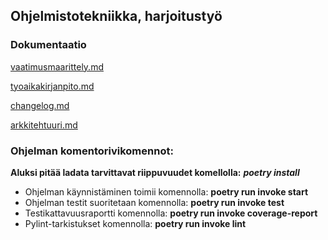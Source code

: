 ## Ohjelmistotekniikka, harjoitustyö

### Dokumentaatio

[vaatimusmaarittely.md](https://github.com/ThomasGrundstrom/ot-harjoitustyo/blob/master/dokumentaatio/vaatimusmaarittely.md)

[tyoaikakirjanpito.md](https://github.com/ThomasGrundstrom/ot-harjoitustyo/blob/master/dokumentaatio/tyoaikakirjanpito.md)

[changelog.md](https://github.com/ThomasGrundstrom/ot-harjoitustyo/blob/master/dokumentaatio/changelog.md)

[arkkitehtuuri.md](https://github.com/ThomasGrundstrom/ot-harjoitustyo/blob/master/dokumentaatio/arkkitehtuuri.md)

### Ohjelman komentorivikomennot:

**Aluksi pitää ladata tarvittavat riippuvuudet komellolla:** _**poetry install**_

- Ohjelman käynnistäminen toimii komennolla: **poetry run invoke start**
- Ohjelman testit suoritetaan komennolla: **poetry run invoke test**
- Testikattavuusraportti komennolla: **poetry run invoke coverage-report**
- Pylint-tarkistukset komennolla: **poetry run invoke lint**

